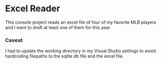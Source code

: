 # Excel Reader
This console project reads an excel file of four of my favorite MLB players and I want to draft at least one of them for this year.  

### Caveat
I had to update the working directory in my Visual Studio settings to avoid hardcoding filepaths to the sqlite db file and the excel file.